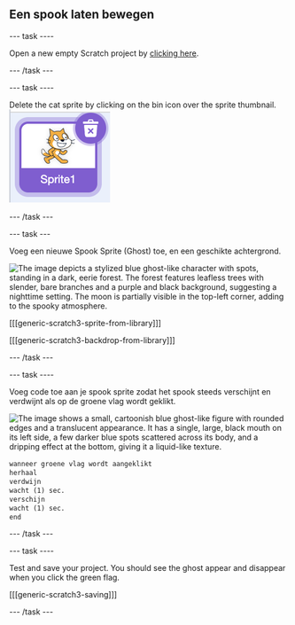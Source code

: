 ## Een spook laten bewegen

\--- task \----

Open a new empty Scratch project by [clicking here](https://scratch.mit.edu/projects/editor/).

\--- /task \---

\--- task \----

Delete the cat sprite by clicking on the bin icon over the sprite thumbnail. ![The image depicts a thumbnail in the Scratch programming interface. It shows the orange Scratch Cat mascot, which is the default sprite for Scratch projects, displayed in a purple-bordered square labeled "Sprite1." There is also a trash can icon with a white "X" in the top-right corner of the thumbnail, indicating the option to delete the sprite.](images/scratch-thumbnail.png)

\--- /task \---

\--- task \---

Voeg een nieuwe Spook Sprite (Ghost) toe, en een geschikte achtergrond.

![The image depicts a stylized blue ghost-like character with spots, standing in a dark, eerie forest. The forest features leafless trees with slender, bare branches and a purple and black background, suggesting a nighttime setting. The moon is partially visible in the top-left corner, adding to the spooky atmosphere.](images/ghost-ghost.png)

[[[generic-scratch3-sprite-from-library]]]

[[[generic-scratch3-backdrop-from-library]]]

\--- /task \---

\--- task \----

Voeg code toe aan je spook sprite zodat het spook steeds verschijnt en verdwijnt als op de groene vlag wordt geklikt.

![The image shows a small, cartoonish blue ghost-like figure with rounded edges and a translucent appearance. It has a single, large, black mouth on its left side, a few darker blue spots scattered across its body, and a dripping effect at the bottom, giving it a liquid-like texture.](images/ghost-sprite.png)

```blocks3
wanneer groene vlag wordt aangeklikt
herhaal
verdwijn
wacht (1) sec.
verschijn
wacht (1) sec.
end
```

\--- /task \---

\--- task \----

Test and save your project. You should see the ghost appear and disappear when you click the green flag.

[[[generic-scratch3-saving]]]

\--- /task \---